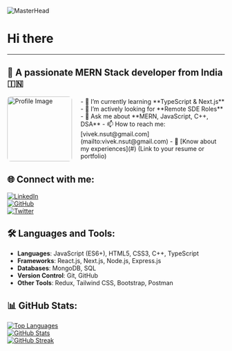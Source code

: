 ![MasterHead](https://media.dev.to/dynamic/image/width=1000,height=420,fit=cover,gravity=auto,format=auto/https%3A%2F%2Fdev-to-uploads.s3.amazonaws.com%2Fi%2Fhozvadf57utb0gjik9me.gif)  

# Hi there
---

## 🌟 A passionate MERN Stack developer from India 🇮🇳

<div style="display: flex; align-items: center;">
  <img src="https://miro.medium.com/v2/resize:fit:720/format:webp/0*F865G2TT1IRbdCP2.gif" alt="Profile Image" width="150" style="border-radius: 8px; margin-right: 20px;"/>
  <div>
    - 🔭 I’m currently learning **TypeScript & Next.js**  
    - 🔭 I’m actively looking for **Remote SDE Roles**  
    - 💬 Ask me about **MERN, JavaScript, C++, DSA**  
    - 📫 How to reach me: [vivek.nsut@gmail.com](mailto:vivek.nsut@gmail.com)  
    - 📄 [Know about my experiences](#) (Link to your resume or portfolio)  
  </div>
</div>

## 🌐 Connect with me:

[![LinkedIn](https://img.shields.io/badge/-vivekpanchaal-blue?style=flat-square&logo=LinkedIn)](https://linkedin.com/in/vivekpanchaal)  
[![GitHub](https://img.shields.io/badge/-vivekpanchal-333?style=flat-square&logo=github)](https://github.com/vivek-panchal)  
[![Twitter](https://img.shields.io/badge/-vivekpaanchal-1DA1F2?style=flat-square&logo=twitter)](https://twitter.com/vivekpaanchal)

## 🛠️ Languages and Tools:

- **Languages**: JavaScript (ES6+), HTML5, CSS3, C++, TypeScript
- **Frameworks**: React.js, Next.js, Node.js, Express.js
- **Databases**: MongoDB, SQL
- **Version Control**: Git, GitHub
- **Other Tools**: Redux, Tailwind CSS, Bootstrap, Postman

## 📊 GitHub Stats:

[![Top Languages](https://github-readme-stats.vercel.app/api/top-langs/?username=vivek-panchal&layout=compact)](https://github.com/vivek-panchal)  
[![GitHub Stats](https://github-readme-stats.vercel.app/api?username=vivek-panchal&show_icons=true&theme=radical)](https://github.com/vivek-panchal)  
[![GitHub Streak](https://github-readme-streak-stats.herokuapp.com/?user=vivek-panchal)](https://github.com/vivek-panchal)
